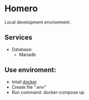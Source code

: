 # Homero
Local development environment.

## Services
- Database:
    - Mariadb


## Use enviroment:
- Intall [docker](https://www.docker.com/) 
- Create file ".env"
- Run command: docker-compose up
